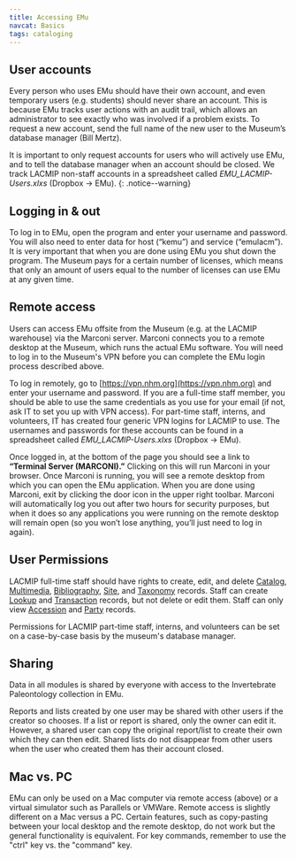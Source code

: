 ```yaml
---
title: Accessing EMu
navcat: Basics
tags: cataloging
---
```

## User accounts

Every person who uses EMu should have their own account, and even temporary users (e.g. students) should never share an account. This is because EMu tracks user actions with an audit trail, which allows an administrator to see exactly who was involved if a problem exists. To request a new account, send the full name of the new user to the Museum’s database manager (Bill Mertz).

It is important to only request accounts for users who will actively use EMu, and to tell the database manager when an account should be closed. We track LACMIP non-staff accounts in a spreadsheet called *EMU_LACMIP-Users.xlxs* (Dropbox → EMu).
{: .notice--warning}

## Logging in & out

To log in to EMu, open the program and enter your username and password. You will also need to enter data for host (“kemu”) and service (“emulacm”). It is very important that when you are done using EMu you shut down the program. The Museum pays for a certain number of licenses, which means that only an amount of users equal to the number of licenses can use EMu at any given time.

## Remote access

Users can access EMu offsite from the Museum (e.g. at the LACMIP warehouse) via the Marconi server. Marconi connects you to a remote desktop at the Museum, which runs the actual EMu software. You will need to log in to the Museum's VPN before you can complete the EMu login process described above.

To log in remotely, go to [https://vpn.nhm.org](https://vpn.nhm.org) and enter your username and password. If you are a full-time staff member, you should be able to use the same credentials as you use for your email (if not, ask IT to set you up with VPN access). For part-time staff, interns, and volunteers, IT has created four generic VPN logins for LACMIP to use. The usernames and passwords for these accounts can be found in a spreadsheet called *EMU_LACMIP-Users.xlxs* (Dropbox → EMu).

Once logged in, at the bottom of the page you should see a link to **“Terminal Server (MARCONI).”** Clicking on this will run Marconi in your browser. Once Marconi is running, you will see a remote desktop from which you can open the EMu application. When you are done using Marconi, exit by clicking the door icon in the upper right toolbar. Marconi will automatically log you out after two hours for security purposes, but when it does so any applications you were running on the remote desktop will remain open (so you won’t lose anything, you’ll just need to log in again).

## User Permissions

LACMIP full-time staff should have rights to create, edit, and delete [Catalog](/catalogue/), [Multimedia](/multimedia/), [Bibliography](/bibliography/), [Site](/sites/), and [Taxonomy](/taxonomy/) records. Staff can create [Lookup](/lookuplist/) and [Transaction](/transactions/) records, but not delete or edit them. Staff can only view [Accession](/accession/) and [Party](parties) records.

Permissions for LACMIP part-time staff, interns, and volunteers can be set on a case-by-case basis by the museum's database manager.

## Sharing

Data in all modules is shared by everyone with access to the Invertebrate Paleontology collection in EMu.

Reports and lists created by one user may be shared with other users if the creator so chooses. If a list or report is shared, only the owner can edit it. However, a shared user can copy the original report/list to create their own which they can then edit. Shared lists do not disappear from other users when the user who created them has their account closed.

## Mac vs. PC

EMu can only be used on a Mac computer via remote access (above) or a virtual simulator such as Parallels or VMWare. Remote access is slightly different on a Mac versus a PC. Certain features, such as copy-pasting between your local desktop and the remote desktop, do not work but the general functionality is equivalent. For key commands, remember to use the "ctrl" key vs. the "command" key.
